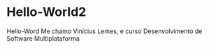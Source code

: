 # Hello-World2
Hello-Word
Me chamo Vinícius Lemes, e curso Desenvolvimento de Software Multiplataforma
